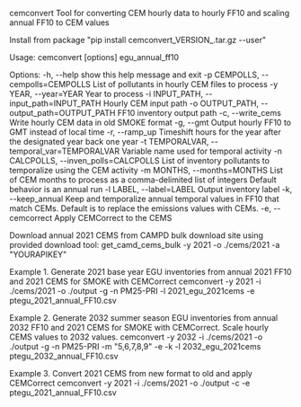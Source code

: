 cemconvert
Tool for converting CEM hourly data to hourly FF10 and scaling annual FF10 to CEM values

Install from package "pip install cemconvert_VERSION_.tar.gz --user"



Usage: cemconvert [options] egu_annual_ff10

Options:
  -h, --help            show this help message and exit
  -p CEMPOLLS, --cempolls=CEMPOLLS
                        List of pollutants in hourly CEM files to process
  -y YEAR, --year=YEAR  Year to process
  -i INPUT_PATH, --input_path=INPUT_PATH
                        Hourly CEM input path
  -o OUTPUT_PATH, --output_path=OUTPUT_PATH
                        FF10 inventory output path
  -c, --write_cems      Write hourly CEM data in old SMOKE format
  -g, --gmt             Output hourly FF10 to GMT instead of local time
  -r, --ramp_up         Timeshift hours for the year after the designated year
                        back one year
  -t TEMPORALVAR, --temporal_var=TEMPORALVAR
                        Variable name used for temporal activity
  -n CALCPOLLS, --inven_polls=CALCPOLLS
                        List of inventory pollutants to temporalize using the
                        CEM activity
  -m MONTHS, --months=MONTHS
                        List of CEM months to process as a comma-delimited
                        list of integers            Default behavior is an
                        annual run
  -l LABEL, --label=LABEL
                        Output inventory label
  -k, --keep_annual     Keep and temporalize annual temporal values in FF10
                        that match CEMs.            Default is to replace the
                        emissions values with CEMs.
  -e, --cemcorrect      Apply CEMCorrect to the CEMS




Download annual 2021 CEMS from CAMPD bulk download site using provided download tool:
get_camd_cems_bulk -y 2021 -o ./cems/2021 -a "YOURAPIKEY"

Example 1. Generate 2021 base year EGU inventories from annual 2021 FF10 and 2021 CEMS for SMOKE with CEMCorrect
cemconvert -y 2021 -i ./cems/2021 -o ./output -g -n PM25-PRI -l 2021_egu_2021cems -e ptegu_2021_annual_FF10.csv


Example 2. Generate 2032 summer season EGU inventories from annual 2032 FF10 and 2021 CEMS for SMOKE with CEMCorrect. Scale hourly CEMS values to 2032 values.
cemconvert -y 2032 -i ./cems/2021 -o ./output -g -n PM25-PRI -m "5,6,7,8,9" -e -k -l 2032_egu_2021cems ptegu_2032_annual_FF10.csv


Example 3. Convert 2021 CEMS from new format to old and apply CEMCorrect
cemconvert -y 2021 -i ./cems/2021 -o ./output -c -e ptegu_2021_annual_FF10.csv
